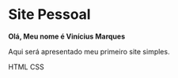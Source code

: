 # Site Pessoal

**Olá, Meu nome é Vinícius Marques**

Aqui será apresentado meu primeiro site simples.

HTML
CSS